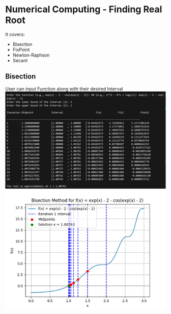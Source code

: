# Numerical Computing - Finding Real Root
It covers:
- Bisection
- FixPoint 
- Newton-Raphson
- Secant

## Bisection
User can input Function along with their desired Interval
![Bisection Step](img/BisectionStep.png)
![Bisection](img/Bisection.png)